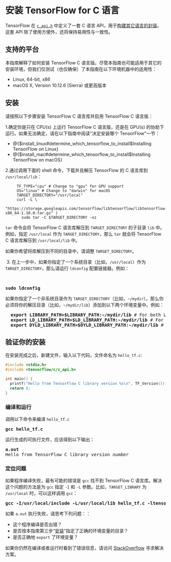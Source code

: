 # 安装 TensorFlow for C 语言

TensorFlow 在 [`c_api.h`](https://github.com/tensorflow/tensorflow/blob/master/tensorflow/c/c_api.h) 中定义了一套 C 语言 API，用于[构建其它语言的封装](https://www.tensorflow.org/extend/language_bindings)。这套 API 除了使用方便外，还将保持易用性与一致性。

## 支持的平台

本指南解释了如何安装 TensorFlow C 语言版。尽管本指南也可能适用于其它的安装环境，但我们仅测试（也仅确保）了本指南在以下环境机器中的适用性：

 * Linux, 64-bit, x86
 * macOS X, Version 10.12.6 (Sierra) 或更高版本

## 安装

请按照以下步骤安装 TensorFlow C 语言库并启用 TensorFlow C 语言版：

  1.确定你是只在 CPU(s) 上运行 TensorFlow C 语言版，还是在 GPU(s) 的协助下运行。如果无法确定，请在以下指南中阅读“决定安装哪个 TensorFlow”一节：

 * @{$install_linux#determine_which_tensorflow_to_install$Installing TensorFlow on Linux}
 * @{$install_mac#determine_which_tensorflow_to_install$Installing TensorFlow on macOS}

  2.通过调用下面的 shell 命令，下载并且解压 TensorFlow 的 C 语言库到 `/usr/local/lib`：
  
         TF_TYPE="cpu" # Change to "gpu" for GPU support
         OS="linux" # Change to "darwin" for macOS
         TARGET_DIRECTORY="/usr/local"
         curl -L \
           "https://storage.googleapis.com/tensorflow/libtensorflow/libtensorflow-${TF_TYPE}-${OS}-x86_64-1.10.0.tar.gz" |
           sudo tar -C $TARGET_DIRECTORY -xz

`tar` 命令会将 TensorFlow C 语言库解压到 `TARGET_DIRECTORY` 的子目录 `lib` 中。例如，指定 `/usr/local` 作为 `TARGET_DIRECTORY`，那么 `tar` 就会将 TensorFlow C 语言库解压到 `/usr/local/lib` 中。

如果你希望将库解压到不同的目录中，请调整 `TARGET_DIRECTORY`。

  3. 在上一步中，如果你指定了一个系统目录（比如，`/usr/local`）作为 `TARGET_DIRECTORY`，那么请运行 `ldconfig` 配置链接器。例如：
  
  <pre><b>sudo ldconfig</b></pre>
  
  如果你指定了一个非系统目录作为 `TARGET_DIRECTORY`（比如，`~/mydir`），那么你必须将你的解压目录（比如，`~/mydir/lib`）添加到以下两个环境变量中。例如：
  
  <pre>
  <b>export LIBRARY_PATH=$LIBRARY_PATH:~/mydir/lib</b> # For both Linux and macOS X
  <b>export LD_LIBRARY_PATH=$LD_LIBRARY_PATH:~/mydir/lib</b> # For Linux only
  <b>export DYLD_LIBRARY_PATH=$DYLD_LIBRARY_PATH:~/mydir/lib</b> # For macOS X only</pre>

## 验证你的安装

在安装完成之后，新建文件，输入以下代码，文件命名为 `hello_tf.c`:

```c
#include <stdio.h>
#include <tensorflow/c/c_api.h>

int main() {
  printf("Hello from TensorFlow C library version %s\n", TF_Version());
  return 0;
}
```

### 编译和运行

调用以下命令来编译 `hello_tf.c`

<pre><b>gcc hello_tf.c</b></pre>

运行生成的可执行文件，应该得到以下输出：

<pre><b>a.out</b>
Hello from TensorFlow C library version <i>number</i></pre>

### 定位问题

如果程序编译失败，最有可能的错误是 `gcc` 找不到 TensorFlow C 语言库。解决这个问题的方法是为 `gcc` 指定 `-I` 和 `-L` 参数。比如，`TARGET_LIBRARY` 为 `/usr/local` 时，可以这样调用 `gcc`：

<pre><b>gcc -I/usr/local/include -L/usr/local/lib hello_tf.c -ltensorflow</b></pre>

如果 `a.out` 执行失败，请思考下列问题：：

  * 这个程序编译是否出错？
  * 是否按本指南第三步“[安装](#安装)”指定了正确的环境变量的目录？
  * 是否正确地 `export` 了环境变量？

如果你仍然在编译或者运行时看到了错误信息，请访问 [StackOverflow](https://stackoverflow.com/questions/tagged/tensorflow) 寻求解决方案。
